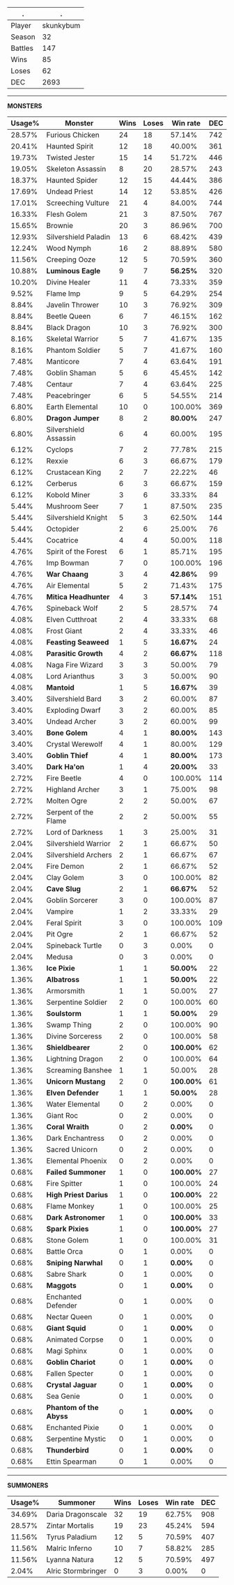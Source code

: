 .|.
|-|-
Player|skunkybum
Season|32
Battles|147
Wins|85
Loses|62
DEC|2693

---
**MONSTERS**

Usage%|Monster|Wins|Loses|Win rate|DEC|
-|-|-|-|-|-|
28.57%|Furious Chicken|24|18|57.14%|742|
20.41%|Haunted Spirit|12|18|40.00%|361|
19.73%|Twisted Jester|15|14|51.72%|446|
19.05%|Skeleton Assassin|8|20|28.57%|243|
18.37%|Haunted Spider|12|15|44.44%|386|
17.69%|Undead Priest|14|12|53.85%|426|
17.01%|Screeching Vulture|21|4|84.00%|744|
16.33%|Flesh Golem|21|3|87.50%|767|
15.65%|Brownie|20|3|86.96%|700|
12.93%|Silvershield Paladin|13|6|68.42%|439|
12.24%|Wood Nymph|16|2|88.89%|580|
11.56%|Creeping Ooze|12|5|70.59%|360|
10.88%|**Luminous Eagle**|9|7|**56.25%**|320|
10.20%|Divine Healer|11|4|73.33%|359|
9.52%|Flame Imp|9|5|64.29%|254|
8.84%|Javelin Thrower|10|3|76.92%|309|
8.84%|Beetle Queen|6|7|46.15%|162|
8.84%|Black Dragon|10|3|76.92%|300|
8.16%|Skeletal Warrior|5|7|41.67%|135|
8.16%|Phantom Soldier|5|7|41.67%|160|
7.48%|Manticore|7|4|63.64%|191|
7.48%|Goblin Shaman|5|6|45.45%|142|
7.48%|Centaur|7|4|63.64%|225|
7.48%|Peacebringer|6|5|54.55%|214|
6.80%|Earth Elemental|10|0|100.00%|369|
6.80%|**Dragon Jumper**|8|2|**80.00%**|247|
6.80%|Silvershield Assassin|6|4|60.00%|195|
6.12%|Cyclops|7|2|77.78%|215|
6.12%|Rexxie|6|3|66.67%|179|
6.12%|Crustacean King|2|7|22.22%|46|
6.12%|Cerberus|6|3|66.67%|159|
6.12%|Kobold Miner|3|6|33.33%|84|
5.44%|Mushroom Seer|7|1|87.50%|235|
5.44%|Silvershield Knight|5|3|62.50%|144|
5.44%|Octopider|2|6|25.00%|76|
5.44%|Cocatrice|4|4|50.00%|118|
4.76%|Spirit of the Forest|6|1|85.71%|195|
4.76%|Imp Bowman|7|0|100.00%|196|
4.76%|**War Chaang**|3|4|**42.86%**|99|
4.76%|Air Elemental|5|2|71.43%|175|
4.76%|**Mitica Headhunter**|4|3|**57.14%**|151|
4.76%|Spineback Wolf|2|5|28.57%|74|
4.08%|Elven Cutthroat|2|4|33.33%|68|
4.08%|Frost Giant|2|4|33.33%|46|
4.08%|**Feasting Seaweed**|1|5|**16.67%**|24|
4.08%|**Parasitic Growth**|4|2|**66.67%**|118|
4.08%|Naga Fire Wizard|3|3|50.00%|79|
4.08%|Lord Arianthus|3|3|50.00%|90|
4.08%|**Mantoid**|1|5|**16.67%**|39|
3.40%|Silvershield Bard|3|2|60.00%|87|
3.40%|Exploding Dwarf|3|2|60.00%|85|
3.40%|Undead Archer|3|2|60.00%|99|
3.40%|**Bone Golem**|4|1|**80.00%**|143|
3.40%|Crystal Werewolf|4|1|80.00%|129|
3.40%|**Goblin Thief**|4|1|**80.00%**|173|
3.40%|**Dark Ha'on**|1|4|**20.00%**|33|
2.72%|Fire Beetle|4|0|100.00%|114|
2.72%|Highland Archer|3|1|75.00%|98|
2.72%|Molten Ogre|2|2|50.00%|67|
2.72%|Serpent of the Flame|2|2|50.00%|55|
2.72%|Lord of Darkness|1|3|25.00%|31|
2.04%|Silvershield Warrior|2|1|66.67%|50|
2.04%|Silvershield Archers|2|1|66.67%|67|
2.04%|Fire Demon|2|1|66.67%|52|
2.04%|Clay Golem|3|0|100.00%|82|
2.04%|**Cave Slug**|2|1|**66.67%**|52|
2.04%|Goblin Sorcerer|3|0|100.00%|87|
2.04%|Vampire|1|2|33.33%|29|
2.04%|Feral Spirit|3|0|100.00%|109|
2.04%|Pit Ogre|2|1|66.67%|52|
2.04%|Spineback Turtle|0|3|0.00%|0|
2.04%|Medusa|0|3|0.00%|0|
1.36%|**Ice Pixie**|1|1|**50.00%**|22|
1.36%|**Albatross**|1|1|**50.00%**|22|
1.36%|Armorsmith|1|1|50.00%|27|
1.36%|Serpentine Soldier|2|0|100.00%|60|
1.36%|**Soulstorm**|1|1|**50.00%**|29|
1.36%|Swamp Thing|2|0|100.00%|90|
1.36%|Divine Sorceress|2|0|100.00%|58|
1.36%|**Shieldbearer**|2|0|**100.00%**|62|
1.36%|Lightning Dragon|2|0|100.00%|64|
1.36%|Screaming Banshee|1|1|50.00%|28|
1.36%|**Unicorn Mustang**|2|0|**100.00%**|61|
1.36%|**Elven Defender**|1|1|**50.00%**|28|
1.36%|Water Elemental|0|2|0.00%|0|
1.36%|Giant Roc|0|2|0.00%|0|
1.36%|**Coral Wraith**|0|2|**0.00%**|0|
1.36%|Dark Enchantress|0|2|0.00%|0|
1.36%|Sacred Unicorn|0|2|0.00%|0|
1.36%|Elemental Phoenix|0|2|0.00%|0|
0.68%|**Failed Summoner**|1|0|**100.00%**|27|
0.68%|Fire Spitter|1|0|100.00%|24|
0.68%|**High Priest Darius**|1|0|**100.00%**|22|
0.68%|Flame Monkey|1|0|100.00%|25|
0.68%|**Dark Astronomer**|1|0|**100.00%**|33|
0.68%|**Spark Pixies**|1|0|**100.00%**|27|
0.68%|Stone Golem|1|0|100.00%|31|
0.68%|Battle Orca|0|1|0.00%|0|
0.68%|**Sniping Narwhal**|0|1|**0.00%**|0|
0.68%|Sabre Shark|0|1|0.00%|0|
0.68%|**Maggots**|0|1|**0.00%**|0|
0.68%|Enchanted Defender|0|1|0.00%|0|
0.68%|Nectar Queen|0|1|0.00%|0|
0.68%|**Giant Squid**|0|1|**0.00%**|0|
0.68%|Animated Corpse|0|1|0.00%|0|
0.68%|Magi Sphinx|0|1|0.00%|0|
0.68%|**Goblin Chariot**|0|1|**0.00%**|0|
0.68%|Fallen Specter|0|1|0.00%|0|
0.68%|**Crystal Jaguar**|0|1|**0.00%**|0|
0.68%|Sea Genie|0|1|0.00%|0|
0.68%|**Phantom of the Abyss**|0|1|**0.00%**|0|
0.68%|Enchanted Pixie|0|1|0.00%|0|
0.68%|Serpentine Mystic|0|1|0.00%|0|
0.68%|**Thunderbird**|0|1|**0.00%**|0|
0.68%|Ettin Spearman|0|1|0.00%|0|

---
**SUMMONERS**

Usage%|Summoner|Wins|Loses|Win rate|DEC|
-|-|-|-|-|-|
34.69%|Daria Dragonscale|32|19|62.75%|908|
28.57%|Zintar Mortalis|19|23|45.24%|594|
11.56%|Tyrus Paladium|12|5|70.59%|407|
11.56%|Malric Inferno|10|7|58.82%|285|
11.56%|Lyanna Natura|12|5|70.59%|497|
2.04%|Alric Stormbringer|0|3|0.00%|0|
